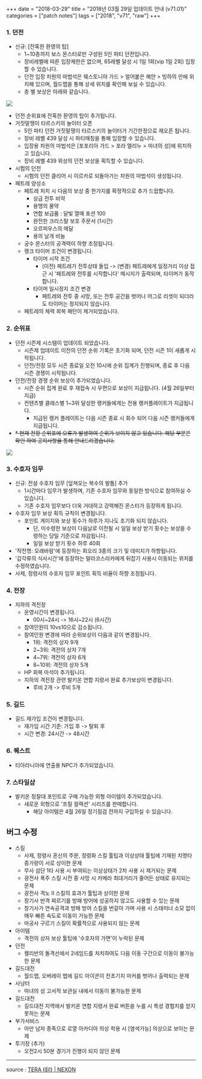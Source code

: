 +++
date = "2018-03-29"
title = "2018년 03월 29일 업데이트 안내 (v71.01)"
categories = ["patch notes"]
tags = ["2018", "v71", "raw"]
+++

### 1. 던전
- 신규: [잔혹한 환영의 탑]
  - 1~10층까지 보스 몬스터로만 구성된 5인 파티 던전입니다.
  - 장비레벨에 따른 입장제한은 없으며, 65레벨 달성 시 1일 1회(vip 1일 2회) 입장할 수 있습니다.
  - 던전 입장 차원의 마법석은 웨스토니아 가드 > 얼어붙은 해안 > 빙하의 만에 위치해 있으며, 월드맵을 통해 상세 위치를 확인해 보실 수 있습니다.
  - 층 별 보상은 아래와 같습니다.

![](/images/patch/v71-01_1.png)

  - 던전 순위표에 잔혹한 환영의 탑이 추가됩니다.
- 거짓말쟁이 타르스키의 놀이터 오픈
  - 5인 파티 던전 거짓말쟁이 타르스키의 놀이터가 기간한정으로 재오픈 됩니다.
  - 장비 레벨 439 달성 시 파티매칭을 통해 입장할 수 있습니다.
  - 입장용 차원의 마법석은 [포포리아 가드 > 포라 엘리누 > 마녀의 성]에 위치하고 있습니다.
  - 장비 레벨 439 위상의 던전 보상을 획득할 수 있습니다.
- 시험의 던전
  - 시험의 던전 클리어 시 이르카로 되돌아가는 차원의 마법석이 생성됩니다.
- 페트레 양성소
  - 페트레 처치 시 다음의 보상 중 한가지를 확정적으로 추가 드랍합니다.
    - 상급 전투 비약
    - 용맹의 물약
    - 연합 보급품 : 달빛 열매 포션 100
    - 완전한 크리스탈 보호 주문서 (1시간)
    - 오르피우스의 메달
    - 용의 날개 비늘
  - 궁수 몬스터의 공격력이 하향 조정됩니다.
  - 랭크 타이머 조건이 변경됩니다.
    - 타이머 시작 조건
      - (이전) 페트레가 전투상태 돌입 -> (변경) 페트레에게 일정거리 이상 접근 시 '페트레와 전투를 시작합니다' 메시지가 출력되며, 타이머가 동작합니다.
    - 타이머 일시정지 조건 변경
      - 페트레와 전투 중 사망, 또는 전투 공간을 벗어나 어그로 리셋이 되더라도 타이머는 정지되지 않습니다.
  - 페트레의 체력 회복 패턴이 제거되었습니다.

### 2. 순위표
- 던전 시즌제 시스템이 업데이트 되었습니다.
  - 시즌제 업데이트 이전의 던전 순위 기록은 초기화 되며, 던전 시즌 1이 새롭게 시작됩니다.
  - 던전/전장 모두 시즌 종료일 오전 10시에 순위 집계가 진행되며, 종료 후 다음 시즌 경쟁이 시작됩니다.
- 던전/전장 경쟁 순위 보상이 추가되었습니다.
  - 시즌 순위 집계 완료 후 재접속 시 우편으로 보상이 지급됩니다. (4월 26일부터 지급)
  - 컨텐츠별 클래스별 1~3위 달성한 랭커들에게는 전용 랭커플레이트가 지급됩니다.
    - 지급된 랭커 플레이트는 다음 시즌 종료 시 회수 되어 다음 시즌 랭커들에게 지급됩니다.
- ~~* 현재 전장 순위표에 오류가 발생하여 순위가 보이지 않고 있습니다. 해당 부분은 확인 하여 공지사항을 통해 안내드리겠습니다.~~

![](/images/patch/v71-01_2.png)

### 3. 수호자 임무
- 신규: 전설 수호자 임무 [덮쳐오는 복수의 발톱] 추가
  - 1시간마다 임무가 발생하며, 기존 수호자 임무와 동일한 방식으로 참여하실 수 있습니다.
  - 기존 수호자 임무보다 더욱 거대하고 강력해진 몬스터가 등장하게 됩니다.
- 수호자 임무 보상 획득 규칙이 변경됩니다.
  - 포인트 게이지와 보상 횟수가 하루가 지나도 초기화 되지 않습니다.
    - 단, 미수령한 보상이 다음날로 이전될 시 일일 보상 받기 횟수는 보상을 수령하는 당일 기준으로 차감됩니다.
    - 일일 보상 받기 횟수 하루 40회
- '작전명: 모래바람'에 등장하는 회오리 3종의 크기 및 데미지가 하향됩니다.
- '갑각류의 식사시간'에 등장하는 말라코스라카에게 뒤잡기 사용시 이동되는 위치를 수정하였습니다.
- 사제, 정령사의 수호자 임무 포인트 획득 비율이 하향 조정됩니다.

### 4. 전장
- 지하의 격전장
  - 운영시간이 변경됩니다.
    - 00시~24시 -> 16시~22시 (6시간)
  - 참여인원이 10vs10으로 감소됩니다.
  - 참여인원 변경에 따라 순위보상이 다음과 같이 변경됩니다.
    - 1위: 격전의 상자 9개
    - 2~3위: 격전의 상자 7개
    - 4~7위: 격전의 상자 6개
    - 8~10위: 격전의 상자 5개
  - HP 회복 마석이 추가됩니다.
  - 지하의 격전장 관련 발키온 연합 지령서 완료 추가보상이 변경됩니다.
    - 루비 2개 -> 루비 5개

### 5. 길드
- 길드 재가입 조건이 변경됩니다.
  - 재가입 시간 기준: 가입 후 -> 탈퇴 후
  - 시간 변경: 24시간 -> 48시간

### 6. 퀘스트
- 티아라니아에 연출용 NPC가 추가되었습니다.

### 7. 스타일샵
- 발키온 정찰대 포인트로 구매 가능한 외형 아이템이 추가되었습니다.
  - 새로운 외형으로 '프릴 컬렉션' 시리즈를 판매합니다.
    - 해당 아이템은 4월 26일 정기점검 전까지 구입하실 수 있습니다.

## 버그 수정

- 스킬
  - 사제, 정령사 혼신의 주문, 정령화 스킬 툴팁과 이상상태 툴팁에 기재된 치명타 증가량이 서로 상이한 문제
  - 무사 섬단 1타 사용 시 부여되는 이상상태가 2차 사용 시 제거되는 문제
  - 광전사 폭주 스킬 시전 중 사망 시 카메라 최대거리가 줄어든 상태로 유지되는 문제
  - 광전사 격노 II 스킬의 효과가 툴팁과 상이한 문제
  - 창기사 반격 찌르기를 방패 방어에 성공하지 않고도 사용할 수 있는 문제
  - 창기사가 연속공격과 방패 방어 스킬을 번갈아 가며 사용 시 스태미너 소모 없이 매우 빠른 속도로 이동이 가능한 문제
  - 마공사 구르기 스킬이 확률적으로 사용되지 않는 문제
- 아이템
  - 격전의 상자 보상 툴팁에 '수호자의 가면'이 누락된 문제
- 던전
  - 켈리반의 돌격선에서 2네임드를 처치하여도 다음 이동 구간으로 이동이 불가능한 문제
- 길드대전
  - 월드맵, 오버레이 맵에 길드 아이콘이 전초기지 마커를 벗어나 출력되는 문제
- 사냥터
  - 마녀의 성 고서적 보관실 내에서 이동이 불가능한 문제
- 길드대전
  - 길드대전 지역에서 발키온 연합 지령서 완료 버튼을 누를 시 특성 경험치를 얻지 못하는 문제
- 부가서비스
  - 아만 남자 종족으로 로열 아카디아 의상 착용 시 [염색가능] 의상으로 보이는 문제
- 투기장 (추가)
  - 오전2시 50분 경기가 진행이 되지 않던 문제

----

source : [TERA 테라 | NEXON](http://tera.nexon.com/news/update/view.aspx?n4articlesn=325)
